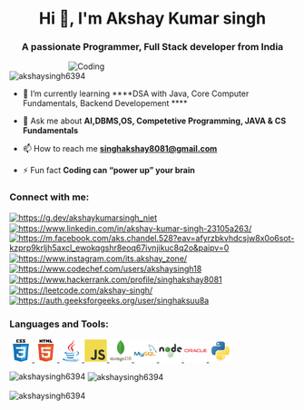 <h1 align="center">Hi 👋, I'm Akshay Kumar singh</h1>
<h3 align="center">A passionate Programmer, Full Stack developer from India</h3>
<img align="right" alt="Coding" width="400" src"https://drive.google.com/file/d/1Q2-ifcIeV9ql-XVSmehm5eJzTdW4uBnU/view?usp=sharing">

<p align="left"> <img src="https://komarev.com/ghpvc/?username=akshaysingh6394&label=Profile%20views&color=0e75b6&style=flat" alt="akshaysingh6394" /> </p>

- 🌱 I’m currently learning ****DSA with Java, Core Computer Fundamentals, Backend Developement ****

- 💬 Ask me about ****AI,DBMS,OS, Competetive Programming, JAVA & CS Fundamentals****

- 📫 How to reach me **singhakshay8081@gmail.com**

- ⚡ Fun fact **Coding can “power up” your brain**

<h3 align="left">Connect with me:</h3>
<p align="left">
<a href="https://dev.to/https://g.dev/akshaykumarsingh_niet" target="blank"><img align="center" src="https://raw.githubusercontent.com/rahuldkjain/github-profile-readme-generator/master/src/images/icons/Social/devto.svg" alt="https://g.dev/akshaykumarsingh_niet" height="30" width="40" /></a>
<a href="https://linkedin.com/in/https://www.linkedin.com/in/akshay-kumar-singh-23105a263/" target="blank"><img align="center" src="https://raw.githubusercontent.com/rahuldkjain/github-profile-readme-generator/master/src/images/icons/Social/linked-in-alt.svg" alt="https://www.linkedin.com/in/akshay-kumar-singh-23105a263/" height="30" width="40" /></a>
<a href="https://fb.com/https://m.facebook.com/aks.chandel.528?eav=afyrzbkvhdcsjw8x0o6sot-kzprp9krljh5axcl_ewokqgshr8eoq67ivnjikuc8q2o&paipv=0" target="blank"><img align="center" src="https://raw.githubusercontent.com/rahuldkjain/github-profile-readme-generator/master/src/images/icons/Social/facebook.svg" alt="https://m.facebook.com/aks.chandel.528?eav=afyrzbkvhdcsjw8x0o6sot-kzprp9krljh5axcl_ewokqgshr8eoq67ivnjikuc8q2o&paipv=0" height="30" width="40" /></a>
<a href="https://instagram.com/https://www.instagram.com/its.akshay_zone/" target="blank"><img align="center" src="https://raw.githubusercontent.com/rahuldkjain/github-profile-readme-generator/master/src/images/icons/Social/instagram.svg" alt="https://www.instagram.com/its.akshay_zone/" height="30" width="40" /></a>
<a href="https://www.codechef.com/users/https://www.codechef.com/users/akshaysingh18" target="blank"><img align="center" src="https://cdn.jsdelivr.net/npm/simple-icons@3.1.0/icons/codechef.svg" alt="https://www.codechef.com/users/akshaysingh18" height="30" width="40" /></a>
<a href="https://www.hackerrank.com/https://www.hackerrank.com/profile/singhakshay8081" target="blank"><img align="center" src="https://raw.githubusercontent.com/rahuldkjain/github-profile-readme-generator/master/src/images/icons/Social/hackerrank.svg" alt="https://www.hackerrank.com/profile/singhakshay8081" height="30" width="40" /></a>
<a href="https://www.leetcode.com/https://leetcode.com/akshay-singh/" target="blank"><img align="center" src="https://raw.githubusercontent.com/rahuldkjain/github-profile-readme-generator/master/src/images/icons/Social/leet-code.svg" alt="https://leetcode.com/akshay-singh/" height="30" width="40" /></a>
<a href="https://auth.geeksforgeeks.org/user/https://auth.geeksforgeeks.org/user/singhaksuu8a" target="blank"><img align="center" src="https://raw.githubusercontent.com/rahuldkjain/github-profile-readme-generator/master/src/images/icons/Social/geeks-for-geeks.svg" alt="https://auth.geeksforgeeks.org/user/singhaksuu8a" height="30" width="40" /></a>
</p>

<h3 align="left">Languages and Tools:</h3>
<p align="left"> <a href="https://www.w3schools.com/css/" target="_blank" rel="noreferrer"> <img src="https://raw.githubusercontent.com/devicons/devicon/master/icons/css3/css3-original-wordmark.svg" alt="css3" width="40" height="40"/> </a> <a href="https://www.w3.org/html/" target="_blank" rel="noreferrer"> <img src="https://raw.githubusercontent.com/devicons/devicon/master/icons/html5/html5-original-wordmark.svg" alt="html5" width="40" height="40"/> </a> <a href="https://www.java.com" target="_blank" rel="noreferrer"> <img src="https://raw.githubusercontent.com/devicons/devicon/master/icons/java/java-original.svg" alt="java" width="40" height="40"/> </a> <a href="https://developer.mozilla.org/en-US/docs/Web/JavaScript" target="_blank" rel="noreferrer"> <img src="https://raw.githubusercontent.com/devicons/devicon/master/icons/javascript/javascript-original.svg" alt="javascript" width="40" height="40"/> </a> <a href="https://www.mongodb.com/" target="_blank" rel="noreferrer"> <img src="https://raw.githubusercontent.com/devicons/devicon/master/icons/mongodb/mongodb-original-wordmark.svg" alt="mongodb" width="40" height="40"/> </a> <a href="https://www.mysql.com/" target="_blank" rel="noreferrer"> <img src="https://raw.githubusercontent.com/devicons/devicon/master/icons/mysql/mysql-original-wordmark.svg" alt="mysql" width="40" height="40"/> </a> <a href="https://nodejs.org" target="_blank" rel="noreferrer"> <img src="https://raw.githubusercontent.com/devicons/devicon/master/icons/nodejs/nodejs-original-wordmark.svg" alt="nodejs" width="40" height="40"/> </a> <a href="https://www.oracle.com/" target="_blank" rel="noreferrer"> <img src="https://raw.githubusercontent.com/devicons/devicon/master/icons/oracle/oracle-original.svg" alt="oracle" width="40" height="40"/> </a> <a href="https://www.python.org" target="_blank" rel="noreferrer"> <img src="https://raw.githubusercontent.com/devicons/devicon/master/icons/python/python-original.svg" alt="python" width="40" height="40"/> </a> </p>

<p><img align="left" src="https://github-readme-stats.vercel.app/api/top-langs?username=akshaysingh6394&show_icons=true&locale=en&layout=compact" alt="akshaysingh6394" /></p>

<p>&nbsp;<img align="center" src="https://github-readme-stats.vercel.app/api?username=akshaysingh6394&show_icons=true&locale=en" alt="akshaysingh6394" /></p>

<p><img align="center" src="https://github-readme-streak-stats.herokuapp.com/?user=akshaysingh6394&" alt="akshaysingh6394" /></p>
